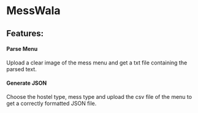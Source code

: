 # MessWala

## Features:

#### Parse Menu

Upload a clear image of the mess menu and get a txt file containing the parsed text.

#### Generate JSON

Choose the hostel type, mess type and upload the csv file of the menu to get a correctly formatted JSON file.
